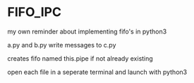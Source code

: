 # FIFO_IPC
my own reminder about implementing fifo's in python3

a.py and b.py write messages to c.py

creates fifo named this.pipe if not already existing

open each file in a seperate terminal and launch with python3
